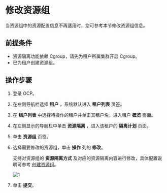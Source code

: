 # 修改资源组

当资源组中的资源配置信息不再适用时，您可参考本节修改资源组信息。

## 前提条件

* 资源隔离功能依赖 Cgroup，请先为租户所属集群开启 Cgroup。
* 已为租户创建资源组。

## 操作步骤

1. 登录 OCP。

2. 在左侧导航栏选择 **租户** ，系统默认进入 **租户列表** 页签。

3. 在 **租户列表** 中选择待操作的租户并单击其租户名，进入租户 **概览** 页面。

4. 在左侧显示的导航栏中单击 **资源隔离** ，进入该租户的 **隔离计划** 页面。

5. 单击 **资源组** 页签。

6. 选择需要修改的资源组，单击 **操作** 列的 **修改**。

    支持对资源组的 **资源隔离方式** 及对应的资源隔离内容进行修改，具体配置说明可参考 [创建资源组](200.create-a-resource-group.md)。

    ![1](https://obbusiness-private.oss-cn-shanghai.aliyuncs.com/doc/img/ocp/420/%E7%BC%96%E8%BE%91%E8%B5%84%E6%BA%90%E7%BB%84.png)

7. 单击 **提交**。
